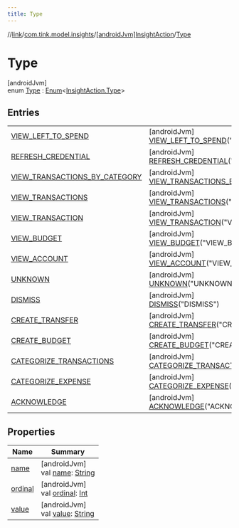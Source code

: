 ```yaml
---
title: Type
---
```

//[link](../../../../index.html)/[com.tink.model.insights](../../index.html)/[[androidJvm]InsightAction](../index.html)/[Type](index.html)



# Type



[androidJvm]\
enum [Type](index.html) : [Enum](https://kotlinlang.org/api/latest/jvm/stdlib/kotlin/-enum/index.html)&lt;[InsightAction.Type](index.html)&gt;



## Entries


| | |
|---|---|
| [VIEW_LEFT_TO_SPEND](-v-i-e-w_-l-e-f-t_-t-o_-s-p-e-n-d/index.html) | [androidJvm]<br>[VIEW_LEFT_TO_SPEND](-v-i-e-w_-l-e-f-t_-t-o_-s-p-e-n-d/index.html)(&quot;VIEW_LEFT_TO_SPEND&quot;) |
| [REFRESH_CREDENTIAL](-r-e-f-r-e-s-h_-c-r-e-d-e-n-t-i-a-l/index.html) | [androidJvm]<br>[REFRESH_CREDENTIAL](-r-e-f-r-e-s-h_-c-r-e-d-e-n-t-i-a-l/index.html)(&quot;REFRESH_CREDENTIAL&quot;) |
| [VIEW_TRANSACTIONS_BY_CATEGORY](-v-i-e-w_-t-r-a-n-s-a-c-t-i-o-n-s_-b-y_-c-a-t-e-g-o-r-y/index.html) | [androidJvm]<br>[VIEW_TRANSACTIONS_BY_CATEGORY](-v-i-e-w_-t-r-a-n-s-a-c-t-i-o-n-s_-b-y_-c-a-t-e-g-o-r-y/index.html)(&quot;VIEW_TRANSACTIONS_BY_CATEGORY&quot;) |
| [VIEW_TRANSACTIONS](-v-i-e-w_-t-r-a-n-s-a-c-t-i-o-n-s/index.html) | [androidJvm]<br>[VIEW_TRANSACTIONS](-v-i-e-w_-t-r-a-n-s-a-c-t-i-o-n-s/index.html)(&quot;VIEW_TRANSACTIONS&quot;) |
| [VIEW_TRANSACTION](-v-i-e-w_-t-r-a-n-s-a-c-t-i-o-n/index.html) | [androidJvm]<br>[VIEW_TRANSACTION](-v-i-e-w_-t-r-a-n-s-a-c-t-i-o-n/index.html)(&quot;VIEW_TRANSACTION&quot;) |
| [VIEW_BUDGET](-v-i-e-w_-b-u-d-g-e-t/index.html) | [androidJvm]<br>[VIEW_BUDGET](-v-i-e-w_-b-u-d-g-e-t/index.html)(&quot;VIEW_BUDGET&quot;) |
| [VIEW_ACCOUNT](-v-i-e-w_-a-c-c-o-u-n-t/index.html) | [androidJvm]<br>[VIEW_ACCOUNT](-v-i-e-w_-a-c-c-o-u-n-t/index.html)(&quot;VIEW_ACCOUNT&quot;) |
| [UNKNOWN](-u-n-k-n-o-w-n/index.html) | [androidJvm]<br>[UNKNOWN](-u-n-k-n-o-w-n/index.html)(&quot;UNKNOWN&quot;) |
| [DISMISS](-d-i-s-m-i-s-s/index.html) | [androidJvm]<br>[DISMISS](-d-i-s-m-i-s-s/index.html)(&quot;DISMISS&quot;) |
| [CREATE_TRANSFER](-c-r-e-a-t-e_-t-r-a-n-s-f-e-r/index.html) | [androidJvm]<br>[CREATE_TRANSFER](-c-r-e-a-t-e_-t-r-a-n-s-f-e-r/index.html)(&quot;CREATE_TRANSFER&quot;) |
| [CREATE_BUDGET](-c-r-e-a-t-e_-b-u-d-g-e-t/index.html) | [androidJvm]<br>[CREATE_BUDGET](-c-r-e-a-t-e_-b-u-d-g-e-t/index.html)(&quot;CREATE_BUDGET&quot;) |
| [CATEGORIZE_TRANSACTIONS](-c-a-t-e-g-o-r-i-z-e_-t-r-a-n-s-a-c-t-i-o-n-s/index.html) | [androidJvm]<br>[CATEGORIZE_TRANSACTIONS](-c-a-t-e-g-o-r-i-z-e_-t-r-a-n-s-a-c-t-i-o-n-s/index.html)(&quot;CATEGORIZE_TRANSACTIONS&quot;) |
| [CATEGORIZE_EXPENSE](-c-a-t-e-g-o-r-i-z-e_-e-x-p-e-n-s-e/index.html) | [androidJvm]<br>[CATEGORIZE_EXPENSE](-c-a-t-e-g-o-r-i-z-e_-e-x-p-e-n-s-e/index.html)(&quot;CATEGORIZE_EXPENSE&quot;) |
| [ACKNOWLEDGE](-a-c-k-n-o-w-l-e-d-g-e/index.html) | [androidJvm]<br>[ACKNOWLEDGE](-a-c-k-n-o-w-l-e-d-g-e/index.html)(&quot;ACKNOWLEDGE&quot;) |


## Properties


| Name | Summary |
|---|---|
| [name](../../../com.tink.service.network/[android-jvm]-sdk-client/-t-i-n-k_-l-i-n-k/index.html#-372974862%2FProperties%2F-812656150) | [androidJvm]<br>val [name](../../../com.tink.service.network/[android-jvm]-sdk-client/-t-i-n-k_-l-i-n-k/index.html#-372974862%2FProperties%2F-812656150): [String](https://kotlinlang.org/api/latest/jvm/stdlib/kotlin/-string/index.html) |
| [ordinal](../../../com.tink.service.network/[android-jvm]-sdk-client/-t-i-n-k_-l-i-n-k/index.html#-739389684%2FProperties%2F-812656150) | [androidJvm]<br>val [ordinal](../../../com.tink.service.network/[android-jvm]-sdk-client/-t-i-n-k_-l-i-n-k/index.html#-739389684%2FProperties%2F-812656150): [Int](https://kotlinlang.org/api/latest/jvm/stdlib/kotlin/-int/index.html) |
| [value](value.html) | [androidJvm]<br>val [value](value.html): [String](https://kotlinlang.org/api/latest/jvm/stdlib/kotlin/-string/index.html) |

